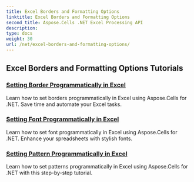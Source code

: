 ```yaml
---
title: Excel Borders and Formatting Options
linktitle: Excel Borders and Formatting Options
second_title: Aspose.Cells .NET Excel Processing API
description: 
type: docs
weight: 30
url: /net/excel-borders-and-formatting-options/
---
```


## Excel Borders and Formatting Options Tutorials
### [Setting Border Programmatically in Excel](./setting-border/)
Learn how to set borders programmatically in Excel using Aspose.Cells for .NET. Save time and automate your Excel tasks.
### [Setting Font Programmatically in Excel](./setting-font/)
Learn how to set font programmatically in Excel using Aspose.Cells for .NET. Enhance your spreadsheets with stylish fonts.
### [Setting Pattern Programmatically in Excel](./setting-pattern/)
Learn how to set patterns programmatically in Excel using Aspose.Cells for .NET with this step-by-step tutorial.